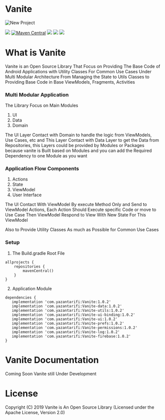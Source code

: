 # Vanite

![New Project](https://user-images.githubusercontent.com/29167110/158914920-32310149-7f76-4802-9745-6c5ecf05f335.png)


![](https://img.shields.io/badge/Project%20Status-Under%20Development-blue)
[![Maven Central](https://img.shields.io/maven-central/v/com.yazantarifi/vanite.svg?label=Maven%20Central)](https://search.maven.org/search?q=g:%22com.yazantarifi%22%20AND%20a:%22vanite%22)
![](https://img.shields.io/badge/License-Apache%202.0-yellow)
![](https://img.shields.io/badge/Language-Kotlin-orange)
![](https://img.shields.io/badge/Android%20Status-AndroidX-green)


# What is Vanite

Vanite is an Open Source Library That Focus on Providing The Base Code of Android Applications with Utility Classes For Common Use Cases
Under Multi Modular Architecture From Managing the State to Utils Classes to Providing Base Code in Base ViewModels, Fragments, Activities

### Multi Modular Application
The Library Focus on Main Modules
1. UI
2. Data
3. Domain

The UI Layer Contact with Domain to handle the logic from ViewModels, Use Cases, etc and This Layer Contact with Data Layer to get the Data from Repositories, this Layers could be provided by Modules or Packages because vanite is Built based on Modules and you can add the Required Dependency to one Module as you want


### Application Flow Components
1. Actions
2. State
3. ViewModel
4. User Interface

The UI Contact With ViewModel By execute Method Only and Send to ViewModel Actions, Each Action Should Execute specific Code or move to Use Case
Then ViewModel Respond to View With New State For This ViewModel

Also to Provide Utility Classes As much as Possible for Common Use Cases

### Setup

1. The Build.gradle Root File

```
allprojects {
    repositories {
        mavenCentral()
    }
}
```

2. Application Module

```
dependencies {
   implementation 'com.yazantarifi:Vanite:1.0.2'
   implementation 'com.yazantarifi:Vanite-data:1.0.2'
   implementation 'com.yazantarifi:Vanite-utils:1.0.2'
   implementation 'com.yazantarifi:Vanite-ui-binding:1.0.2'
   implementation 'com.yazantarifi:Vanite-ui:1.0.2'
   implementation 'com.yazantarifi:Vanite-prefs:1.0.2'
   implementation 'com.yazantarifi:Vanite-permissions:1.0.2'
   implementation 'com.yazantarifi:Vanite-log:1.0.2'
   implementation 'com.yazantarifi:Vanite-firebase:1.0.2'
}
```

# Vanite Documentation
Coming Soon Vanite still Under Development

# License

Copyright (C) 2019 Vanite is An Open Source Library (Licensed under the Apache License, Version 2.0)

